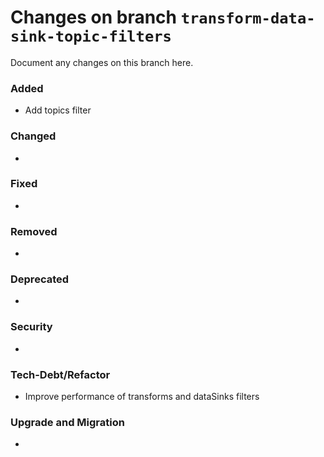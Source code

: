 # Changes on branch `transform-data-sink-topic-filters`
Document any changes on this branch here.
### Added
- Add topics filter

### Changed
- 

### Fixed
- 

### Removed
- 

### Deprecated
- 

### Security
- 

### Tech-Debt/Refactor
- Improve performance of transforms and dataSinks filters 

### Upgrade and Migration
- 
